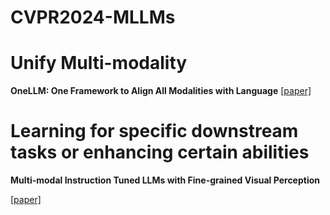 # CVPR2024-MLLMs

# Unify Multi-modality


**OneLLM: One Framework to Align All Modalities with Language**
[[paper]](https://arxiv.org/pdf/2312.03700.pdf)


# Learning for specific downstream tasks or enhancing certain abilities


**Multi-modal Instruction Tuned LLMs with Fine-grained Visual Perception**

[[paper]](https://arxiv.org/pdf/2403.02969.pdf)


